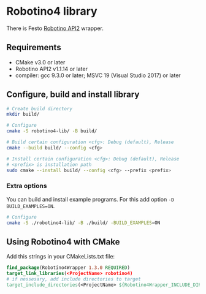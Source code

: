 # Robotino4 library

There is Festo [Robotino API2](https://wiki.openrobotino.org/index.php?title=API2) wrapper.

## Requirements

- CMake v3.0 or later
- Robotino API2 v1.1.14 or later
- compiler: gcc 9.3.0 or later; MSVC 19 (Visual Studio 2017) or later

## Configure, build and install library

```bash
# Create build directory
mkdir build/

# Configure
cmake -S robotino4-lib/ -B build/

# Build certain configuration <cfg>: Debug (default), Release
cmake --build build/ --config <cfg>

# Install certain configuration <cfg>: Debug (default), Release
# <prefix> is installation path
sudo cmake --install build/ --config <cfg> --prefix <prefix>
```

### Extra options

You can build and install example programs. For this add option `-D BUILD_EXAMPLES=ON`.

```bash
# Configure
cmake -S ./robotino4-lib/ -B ./build/ -BUILD_EXAMPLES=ON
```

## Using Robotino4 with CMake

Add this strings in your CMakeLists.txt file:

```CMake
find_package(Robotino4Wrapper 1.3.0 REQUIRED)
target_link_libraries(<ProjectName> robotino4)
# if nessesary, add include directories to target
target_include_directories(<ProjectName> ${Robotino4Wrapper_INCLUDE_DIRS})
```